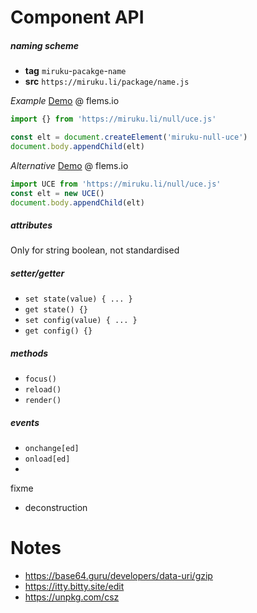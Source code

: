 # Component API

##### naming scheme
  * **tag** `miruku`-`pacakge`-`name`
  * **src** `https://miruku.li/package/name.js`

*Example* [Demo](https://flems.io/#0=N4IgZglgNgpgziAXAbVAOwIYFsZJAOgAsAXLKEAGhAGMB7NYmBvEAXwvW10QICsEqdBk2J4IWAA60ATsQAEwVnLDTaWOQHISxCXEQB6fVgjSArgGtT+KBH1pTUKPtPUY+fhoA6ab0LjyYKHkAXjkAE1pqUxwGfGppGAxGAFFYGOIACg1jM0sAWntHPJcYDQBKbwio9PwAI1owgE98DAkJJjCAYUJoMIzA4jLKEDhAmGpiCHoEHgBmRFmABjYOEEwcPDi4ARp6RmYeNgBdViA) @ flems.io
```js
import {} from 'https://miruku.li/null/uce.js'

const elt = document.createElement('miruku-null-uce')
document.body.appendChild(elt)
```
*Alternative* [Demo](https://flems.io/#0=N4IgZglgNgpgziAXAbVAOwIYFsZJAOgAsAXLKEAGhAGMB7NYmBvEAXwvW10QICsEqdBk2J4IWAA60ATsQAEAVQDCAUTlhptLHIDkJYhLiIA9MawRpAVwDWl-FAjG0lqFGOXqMfPx0AdNEJw8jBQ8gC8cmgwAO6KqgAUAJT+ACa01JY4DPgARrQpAJ74GBISTClKhNAp8SHEiZQgcCEw1MQQ9Ag8AEyIAMwADGwcIJg4ePjUcAI09IzMPGwAuqxAA) @ flems.io

```js
import UCE from 'https://miruku.li/null/uce.js'
const elt = new UCE()
document.body.appendChild(elt)
```


##### attributes
Only for string boolean, not standardised

##### setter/getter
  * `set state(value) { ... }`
  * `get state() {}`
  * `set config(value) { ... }`
  * `get config() {}`

##### methods
  * `focus()`
  * `reload()`
  * `render()`

##### events
  * `onchange[ed]`
  * `onload[ed]`
  *

fixme
  * deconstruction

# Notes

  * https://base64.guru/developers/data-uri/gzip
  * https://itty.bitty.site/edit
  * https://unpkg.com/csz
